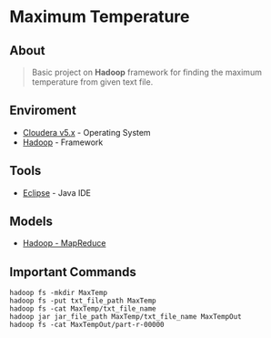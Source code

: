 # Maximum Temperature
## About
> Basic project on **Hadoop** framework for finding the maximum temperature from given text file.

## Enviroment
- [Cloudera v5.x](https://www.cloudera.com/) - Operating System 
- [Hadoop](https://hadoop.apache.org/) - Framework

## Tools
- [Eclipse](https://www.eclipse.org/) - Java IDE

## Models
- [Hadoop - MapReduce](https://www.tutorialspoint.com/hadoop/hadoop_mapreduce.htm)

## Important Commands
```
hadoop fs -mkdir MaxTemp
hadoop fs -put txt_file_path MaxTemp
hadoop fs -cat MaxTemp/txt_file_name
hadoop jar jar_file_path MaxTemp/txt_file_name MaxTempOut
hadoop fs -cat MaxTempOut/part-r-00000
```
